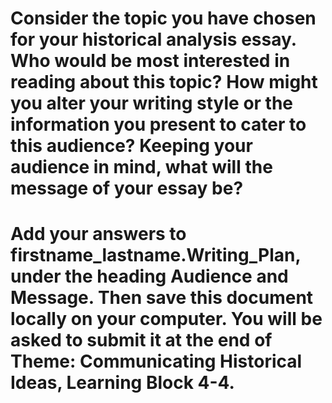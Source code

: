 # Consider the topic you have chosen for your historical analysis essay. Who would be most interested in reading about this topic? How might you alter your writing style or the information you present to cater to this audience? Keeping your audience in mind, what will the message of your essay be?

# Add your answers to firstname_lastname.Writing_Plan, under the heading Audience and Message. Then save this document locally on your computer. You will be asked to submit it at the end of Theme: Communicating Historical Ideas, Learning Block 4-4.